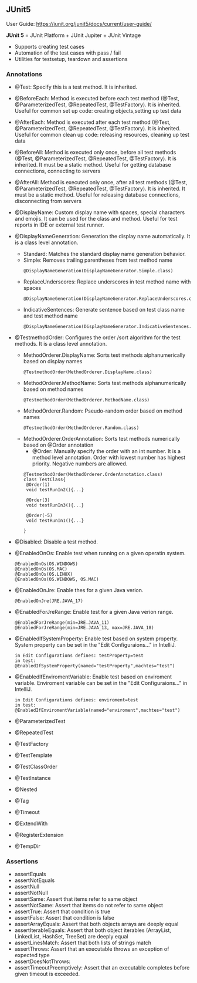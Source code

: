 ## JUnit5
User Guide: https://junit.org/junit5/docs/current/user-guide/

**JUnit 5** = JUnit Platform + JUnit Jupiter + JUnit Vintage
 - Supports creating test cases
 - Automation of the test cases with pass / fail
 - Utilities for testsetup, teardown and assertions

### Annotations
- @Test: Specify this is a test method. It is inherited.
- @BeforeEach: Method is executed before each test method (@Test, @ParameterizedTest, @RepeatedTest, @TestFactory). It is inherited. Useful for common set up code: creating objects,setting up test data
- @AfterEach: Method is executed after each test method (@Test, @ParameterizedTest, @RepeatedTest, @TestFactory). It is inherited. Useful for common clean up code: releasing resources, cleaning up test data
- @BeforeAll: Method is executed only once, before all test methods (@Test, @ParameterizedTest, @RepeatedTest, @TestFactory). It is inherited. It must be a static method. Useful for getting database connections, connecting to servers
- @AfterAll: Method is executed only once, after all test methods (@Test, @ParameterizedTest, @RepeatedTest, @TestFactory).  It is inherited. It must be a static method. Useful for releasing database connections, disconnecting from servers
- @DisplayName: Custom display name with spaces, special characters and emojis. It can be used for the class and method. Useful for test reports in IDE or external test runner.
- @DisplayNameGeneration: Generation the display name automatically. It is a class level annotation.
  - Standard: Matches the standard display name generation behavior.
  - Simple: Removes trailing parentheses from test method name
    ```
    @DisplayNameGeneration(DisplayNameGenerator.Simple.class)
    ```
  - ReplaceUnderscores: Replace underscores in test method name with spaces
    ```
    @DisplayNameGeneration(DisplayNameGenerator.ReplaceUnderscores.class)
    ```
  - IndicativeSentences: Generate sentence based on test class name and test method name
    ```
    @DisplayNameGeneration(DisplayNameGenerator.IndicativeSentences.class)
    ```
- @TestmethodOrder: Configures the order /sort algorithm for the test methods. It is a class level annotation.
  - MethodOrderer.DisplayName: Sorts test methods alphanumerically based on display names
    ```
    @TestmethodOrder(MethodOrderer.DisplayName.class)
    ```
  - MethodOrderer.MethodName: Sorts test methods alphanumerically based on method names
     ```
    @TestmethodOrder(MethodOrderer.MethodName.class)
    ```
  - MethodOrderer.Random: Pseudo-random order based on method names
     ```
    @TestmethodOrder(MethodOrderer.Random.class)
    ```
  - MethodOrderer.OrderAnnotation: Sorts test methods numerically based on @Order annotation
    - @Order: Manually specify the order with an int number. It is a method level annotation. Order with lowest number has highest priority. Negative numbers are allowed.
    ```
    @TestmethodOrder(MethodOrderer.OrderAnnotation.class)
    class TestClass{
     @Order(1)
     void testRunIn2(){...}

     @Order(3)
     void testRunIn3(){...}

     @Order(-5)
     void testRunIn1(){...}
    
    }
    ```
- @Disabled: Disable a test method.
- @EnabledOnOs: Enable test when running on a given operatin system.
  ```
  @EnabledOnOs(OS.WINDOWS)
  @EnabledOnOs(OS.MAC)
  @EnabledOnOs(OS.LINUX)
  @EnabledOnOs(OS.WINDOWS, OS.MAC)
  ```
- @EnabledOnJre: Enable thes for a given Java verion.
  ```
  @EnabledOnJre(JRE.JAVA_17)
  ```
- @EnabledForJreRange: Enable test for a given Java verion range.
  ```
  @EnabledForJreRange(min=JRE.JAVA_11)
  @EnabledForJreRange(min=JRE.JAVA_13, max=JRE.JAVA_18)
  ```
- @EnabledIfSystemProperty: Enable test based on system property. System property can be set in the "Edit Configuraions..." in IntelliJ.
  ```
  in Edit Configurations defines: testProperty=test
  in test:
  @EnabledIfSystemProperty(named="testProperty",machtes="test")
  ```
- @EnabledIfEnviromentVariable: Enable test based on enviroment variable. Enviroment variable can be set in the "Edit Configuraions..." in IntelliJ.
  ```
  in Edit Configurations defines: enviroment=test
  in test:
  @EnabledIfEnviromentVariable(named="enviroment",machtes="test")
  ```

- @ParameterizedTest
- @RepeatedTest
- @TestFactory
- @TestTemplate
- @TestClassOrder

- @TestInstance


- @Nested
- @Tag

- @Timeout
- @ExtendWith
- @RegisterExtension
- @TempDir

### Assertions
- assertEquals
- assertNotEquals
- assertNull
- assertNotNull
- assertSame: Assert that items refer to same object
- assertNotSame: Assert that items do not refer to same object
- assertTrue: Assert that condition is true
- assertFalse: Assert that condition is false
- assertArrayEquals: Assert that both objects arrays are deeply equal
- assertIterableEquals: Assert that both object iterables (ArrayList, LinkedList, HashSet, TreeSet) are deeply equal
- assertLinesMatch: Assert that both lists of strings match
- assertThrows: Assert that an executable throws an exception of expected type
- assertDoesNotThrows:
- assertTimeoutPreemptively: Assert that an executable completes before given timeout is exceeded.
